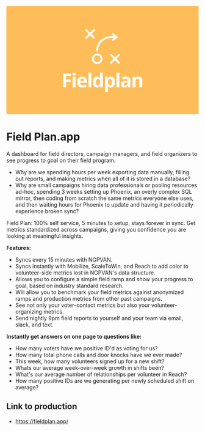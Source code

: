 ![Logo](public/img/FP-Logo.svg)

# Field Plan.app

A dashboard for field directors, campaign managers, and field organizers to see progress to goal on their field program.

- Why are we spending hours per week exporting data manually, filling out reports, and making metrics when all of it is stored in a database?
- Why are small campaigns hiring data professionals or pooling resources ad-hoc, spending 3 weeks setting up Phoenix, an overly complex SQL mirror, then coding from scratch the same metrics everyone else uses, and then waiting hours for Phoenix to update and having it periodically experience broken sync?

Field Plan: 100% self service, 5 minutes to setup, stays forever in sync. Get metrics standardized across campaigns, giving you confidence you are looking at meaningful insights.

**Features:**

- Syncs every 15 minutes with NGPVAN.
- Syncs instantly with Mobilize, ScaleToWin, and Reach to add color to volunteer-side metrics lost in NGPVAN's data structure.
- Allows you to configure a simple field ramp and show your progress to goal, based on industry standard research.
- Will allow you to benchmark your field metrics against anonymized ramps and production metrics from other past campaigns.
- See not only your voter-contact metrics but also your volunteer-organizing metrics.
- Send nightly 9pm field reports to yourself and your team via email, slack, and text.

**Instantly get answers on one page to questions like:**

- How many voters have we positive ID'd as voting for us?
- How many total phone calls and door knocks have we ever made?
- This week, how many volunteers signed up for a new shift?
- Whats our average week-over-week growth in shifts been?
- What's our average number of relationships per volunteer in Reach?
- How many positive IDs are we generating per newly scheduled shift on average?

## Link to production

- https://fieldplan.app/
